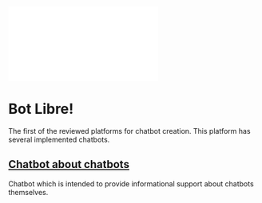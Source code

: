 ![🇷🇺](README.md)
# Bot Libre!

The first of the reviewed platforms for chatbot creation. This platform has several implemented chatbots.

## [Chatbot about chatbots](botabout/)

Chatbot which is intended to provide informational support about chatbots themselves.

